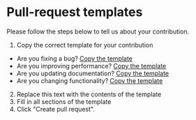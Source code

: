 # Pull-request templates

Please follow the steps below to tell us about your contribution.

1. Copy the correct template for your contribution
  - Are you fixing a bug? [Copy the template](https://github.com/whatterz/govuk-sublime-code-kit/tree/master/.github/PULL_REQUEST_TEMPLATE/BUG_FIX.md)
  - Are you improving performance? [Copy the template](https://github.com/whatterz/govuk-sublime-code-kit/tree/master/.github/PULL_REQUEST_TEMPLATE/PERFORMANCE_IMPROVEMENT.md)
  - Are you updating documentation? [Copy the template](https://github.com/whatterz/govuk-sublime-code-kit/tree/master/.github/PULL_REQUEST_TEMPLATE/DOCUMENTATION.md)
  - Are you changing functionality? [Copy the template](https://github.com/whatterz/govuk-sublime-code-kit/tree/master/.github/PULL_REQUEST_TEMPLATE/FEATURE_CHANGE.md)
2. Replace this text with the contents of the template
3. Fill in all sections of the template
4. Click "Create pull request".